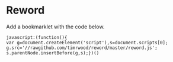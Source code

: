 Reword
======

Add a bookmarklet with the code below.

```
javascript:(function(){
var g=document.createElement('script'),s=document.scripts[0];
g.src='//rawgithub.com/timrwood/reword/master/reword.js';
s.parentNode.insertBefore(g,s);})()
```
